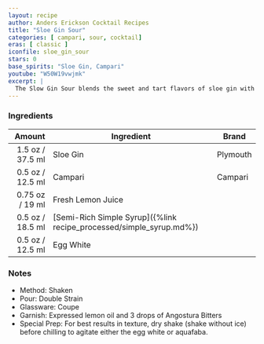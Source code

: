 ```yaml
---
layout: recipe
author: Anders Erickson Cocktail Recipes
title: "Sloe Gin Sour"
categories: [ campari, sour, cocktail]
eras: [ classic ]
iconfile: sloe_gin_sour
stars: 0
base_spirits: "Sloe Gin, Campari"
youtube: "W50W19vwjmk"
excerpt: |
  The Slow Gin Sour blends the sweet and tart flavors of sloe gin with the classic sour template.
---
```


### Ingredients

|  Amount | Ingredient                                                | Brand    |
| ------: | --------------------------------------------------------- | -------- |
|  1.5 oz / 37.5 ml | Sloe Gin                                                  | Plymouth |
|  0.5 oz / 12.5 ml | Campari                                                   | Campari  |
| 0.75 oz / 19 ml | Fresh Lemon Juice                                         |
|  0.5 oz / 18.5 ml | [Semi-Rich Simple Syrup]({%link recipe_processed/simple_syrup.md%}) |
|  0.5 oz / 12.5 ml | Egg White                                                 |

### Notes

- Method: Shaken
- Pour: Double Strain
- Glassware: Coupe
- Garnish: Expressed lemon oil and 3 drops of Angostura Bitters
- Special Prep: For best results in texture, dry shake (shake without ice) before chilling to agitate either the egg white or aquafaba.
